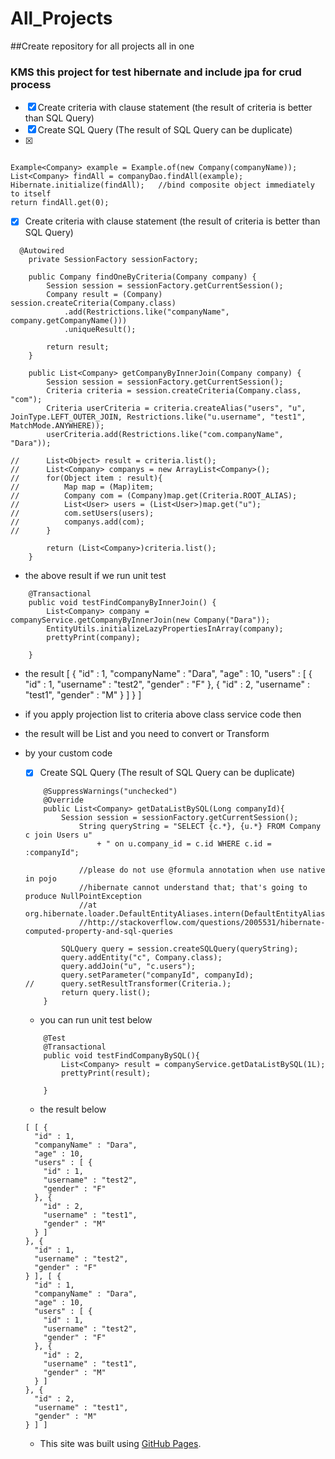 # All_Projects
##Create repository for all projects all in one

### KMS this project for test hibernate and include jpa for crud process

- [x] Create criteria with clause statement (the result of criteria is better than SQL Query)
- [x] Create SQL Query (The result of SQL Query can be duplicate)
- [x] 


```

Example<Company> example = Example.of(new Company(companyName));
List<Company> findAll = companyDao.findAll(example); 
Hibernate.initialize(findAll);   //bind composite object immediately to itself
return findAll.get(0);

```


- [x] Create criteria with clause statement (the result of criteria is better than SQL Query)
```
  @Autowired
	private SessionFactory sessionFactory;
	
	public Company findOneByCriteria(Company company) {
		Session session = sessionFactory.getCurrentSession();
		Company result = (Company) session.createCriteria(Company.class)
			.add(Restrictions.like("companyName", company.getCompanyName()))
			.uniqueResult();
		
		return result;
	}
	
	public List<Company> getCompanyByInnerJoin(Company company) {
		Session session = sessionFactory.getCurrentSession();
		Criteria criteria = session.createCriteria(Company.class, "com");
		Criteria userCriteria = criteria.createAlias("users", "u", JoinType.LEFT_OUTER_JOIN, Restrictions.like("u.username", "test1", MatchMode.ANYWHERE));
		userCriteria.add(Restrictions.like("com.companyName", "Dara"));
		
//		List<Object> result = criteria.list();
//		List<Company> companys = new ArrayList<Company>();
//		for(Object item : result){
//			Map map = (Map)item;
//			Company com = (Company)map.get(Criteria.ROOT_ALIAS);
//			List<User> users = (List<User>)map.get("u");
//			com.setUsers(users);
//			companys.add(com);
//		}
		
		return (List<Company>)criteria.list();
	}
```
- the above result if we run unit test
```
  	@Transactional
	public void testFindCompanyByInnerJoin() {
		List<Company> company = companyService.getCompanyByInnerJoin(new Company("Dara"));
		EntityUtils.initializeLazyPropertiesInArray(company);
		prettyPrint(company);
		
	}
```
- the result
[ {
  "id" : 1,
  "companyName" : "Dara",
  "age" : 10,
  "users" : [ {
    "id" : 1,
    "username" : "test2",
    "gender" : "F"
  }, {
    "id" : 2,
    "username" : "test1",
    "gender" : "M"
  } ]
} ]

- if you apply projection list to criteria above class service code then
- the result will be List<Object> and you need to convert or Transform
- by your custom code


-[x] Create SQL Query (The result of SQL Query can be duplicate)

```
	@SuppressWarnings("unchecked")
	@Override
	public List<Company> getDataListBySQL(Long companyId){
		Session session = sessionFactory.getCurrentSession();
	    	String queryString = "SELECT {c.*}, {u.*} FROM Company c join Users u"
	    		+ " on u.company_id = c.id WHERE c.id = :companyId";
	    
	    	//please do not use @formula annotation when use native in pojo
	    	//hibernate cannot understand that; that's going to produce NullPointException 
	    	//at org.hibernate.loader.DefaultEntityAliases.intern(DefaultEntityAliases.java:157)
	    	//http://stackoverflow.com/questions/2005531/hibernate-computed-property-and-sql-queries
	    
		SQLQuery query = session.createSQLQuery(queryString);
		query.addEntity("c", Company.class);
		query.addJoin("u", "c.users");
		query.setParameter("companyId", companyId);
//		query.setResultTransformer(Criteria.);
	    return query.list();
	}
```

- you can run unit test below
```
	@Test
	@Transactional
	public void testFindCompanyBySQL(){
		List<Company> result = companyService.getDataListBySQL(1L);
		prettyPrint(result);
		
	}
```

- the result below
```
[ [ {
  "id" : 1,
  "companyName" : "Dara",
  "age" : 10,
  "users" : [ {
    "id" : 1,
    "username" : "test2",
    "gender" : "F"
  }, {
    "id" : 2,
    "username" : "test1",
    "gender" : "M"
  } ]
}, {
  "id" : 1,
  "username" : "test2",
  "gender" : "F"
} ], [ {
  "id" : 1,
  "companyName" : "Dara",
  "age" : 10,
  "users" : [ {
    "id" : 1,
    "username" : "test2",
    "gender" : "F"
  }, {
    "id" : 2,
    "username" : "test1",
    "gender" : "M"
  } ]
}, {
  "id" : 2,
  "username" : "test1",
  "gender" : "M"
} ] ]
```

- This site was built using [GitHub Pages](https://pages.github.com/).
